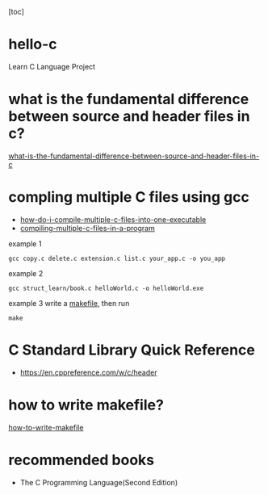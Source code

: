 [toc]
# hello-c

Learn C Language Project

# what is the fundamental difference between source and header files in c? 
[what-is-the-fundamental-difference-between-source-and-header-files-in-c](https://stackoverflow.com/questions/3482948/what-is-the-fundamental-difference-between-source-and-header-files-in-c)

# compling multiple C files using gcc

- [how-do-i-compile-multiple-c-files-into-one-executable](https://stackoverflow.com/questions/47073126/how-do-i-compile-multiple-c-files-into-one-executable)
- [compiling-multiple-c-files-in-a-program](https://stackoverflow.com/questions/8728728/compiling-multiple-c-files-in-a-program)

example 1
```shell
gcc copy.c delete.c extension.c list.c your_app.c -o you_app
```

example 2
```shell
gcc struct_learn/book.c helloWorld.c -o helloWorld.exe
```

example 3
write a [makefile](#how-to-write-makefile?), then run
```shell
make
```
# C Standard Library Quick Reference
- https://en.cppreference.com/w/c/header

# how to write makefile?
[how-to-write-makefile](https://seisman.github.io/how-to-write-makefile/overview.html)

# recommended books
- The C Programming Language(Second Edition)
